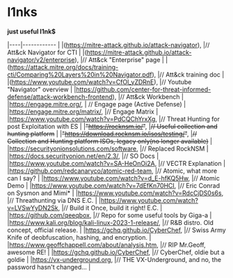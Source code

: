 # l1nks
**just useful l1nk$**

|----|------------ |
|(https://mitre-attack.github.io/attack-navigator), |\// Att&ck Navigator for CTI |
|(https://mitre-attack.github.io/attack-navigator/v2/enterprise), |\// Att&ck "Enterprise" page |
|(https://attack.mitre.org/docs/training-cti/Comparing%20Layers%20in%20Navigator.pdf), |\// Att&ck training doc |
|(https://www.youtube.com/watch?v=CfOl_yZDRnE), |\// Youtube "Navigator" overview |
|https://github.com/center-for-threat-informed-defense/attack-workbench-frontend), |\// Att&ck Workbench |
|https://engage.mitre.org/, | \// Engage page (Active Defense) |
|https://engage.mitre.org/matrix/, |\// Engage Matrix |
|https://www.youtube.com/watch?v=PdCQChYrxXg, |\// Threat Hunting for post Exploitation with ES |
|~~"https://rocknsm.io/"~~, |~~\// Useful collection and hunting platform~~ |
|~~"https://download.rocknsm.io/isos/testing/"~~, |~~\// Collection and Hunting platform ISOs, legacy only(no longer available)~~ |
|https://securityonionsolutions.com/software,  |\// Replaced RockNSM |
|https://docs.securityonion.net/en/2.3/,  |\// SO Docs |
|https://www.youtube.com/watch?v=SA-HeOnOi2A, |\// VECTR Explanation |
|https://github.com/redcanaryco/atomic-red-team, |\// Atomic, what more can I say? |
|https://www.youtube.com/watch?v=d_E-hfKQ5Hw, |\// Atomic Demo |
|https://www.youtube.com/watch?v=7dEfKn70HCI, |\// Eric Conrad on Sysmon and Mimi* |
|https://www.youtube.com/watch?v=RdcCjDS0s6s, |\// Threathunting via DNS E.C. |
|https://www.youtube.com/watch?v=LVSwYyDN2Sk, |\// Build it Once, build it right! E.C. |
|https://github.com/qeeqbox, |\// Repo for some useful tools by Giga-a |
|https://www.kali.org/blog/kali-linux-2023-1-release/, |\// R&B distro. Old concept, official release. |
|https://gchq.github.io/CyberChef,  |\// Swiss Army Knife of deobfuscation, hashing, and encryption. |
|https://www.geoffchappell.com/about/analysis.htm,  |\// RIP Mr.Geoff, awesome RE! |
|https://gchq.github.io/CyberChef,  |\// CyberChef, oldie but a goldie |
|https://vx-underground.org,  |\// THE VX-Underground, and no, the password hasn't changed... |

